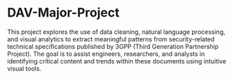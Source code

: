 # DAV-Major-Project

This project explores the use of data cleaning, natural language processing, and visual analytics to extract meaningful patterns from security-related technical specifications published by 3GPP (Third Generation Partnership Project). The goal is to assist engineers, researchers, and analysts in identifying critical content and trends within these documents using intuitive visual tools.
